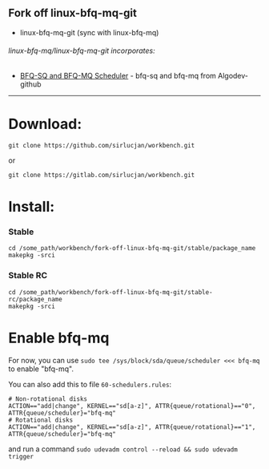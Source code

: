 ## Fork off linux-bfq-mq-git

- linux-bfq-mq-git (sync with linux-bfq-mq)

###### linux-bfq-mq/linux-bfq-mq-git incorporates:

* [BFQ-SQ and BFQ-MQ Scheduler](https://github.com/Algodev-github/bfq-mq) - bfq-sq and bfq-mq from Algodev-github

***
# Download:

```
git clone https://github.com/sirlucjan/workbench.git

```

or

```
git clone https://gitlab.com/sirlucjan/workbench.git

```
# Install:

### Stable

```
cd /some_path/workbench/fork-off-linux-bfq-mq-git/stable/package_name
makepkg -srci

```

### Stable RC

```
cd /some_path/workbench/fork-off-linux-bfq-mq-git/stable-rc/package_name
makepkg -srci

```

# Enable bfq-mq

For now, you can use `sudo tee /sys/block/sda/queue/scheduler <<< bfq-mq` to enable "bfq-mq".

You can also add this to file `60-schedulers.rules`:

```
# Non-rotational disks
ACTION=="add|change", KERNEL=="sd[a-z]", ATTR{queue/rotational}=="0", ATTR{queue/scheduler}="bfq-mq"
# Rotational disks
ACTION=="add|change", KERNEL=="sd[a-z]", ATTR{queue/rotational}=="1", ATTR{queue/scheduler}="bfq-mq"
```

and run a command `sudo udevadm control --reload && sudo udevadm trigger`
